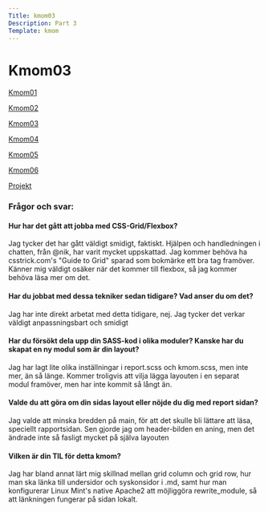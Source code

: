 ```yaml
---
Title: kmom03
Description: Part 3
Template: kmom
---
```


Kmom03
==================
<div class="kmom-sidenav">
    <p><a href="kmom01"><i class="fas fa-dice-one"></i> Kmom01</a></p>
    <p><a href="kmom02"><i class="fas fa-dice-two"></i> Kmom02</a></p>
    <p><a href="kmom03"><i class="fas fa-dice-three"></i> Kmom03</a></p>
    <p><a href="kmom04"><i class="fas fa-dice-four"></i> Kmom04</a></p>
    <p><a href="kmom05"><i class="fas fa-dice-five"></i> Kmom05</a></p>
    <p><a href="kmom06"><i class="fas fa-dice-six"></i> Kmom06</a></p>
    <p><a href="kmom10"><i class="fas fa-tasks"></i> Projekt</a></p>
</div>
<div class="kmom-text">
    <h3>Frågor och svar:</h3>
    <h4>Hur har det gått att jobba med CSS-Grid/Flexbox?</h4>
    <p>Jag tycker det har gått väldigt smidigt, faktiskt. Hjälpen och handledningen i chatten, från @nik, har varit mycket uppskattad. Jag kommer behöva ha csstrick.com's "Guide to Grid" sparad som bokmärke ett bra tag framöver. Känner mig väldigt osäker när det kommer till flexbox, så jag kommer behöva läsa mer om det.</p>
    <h4>Har du jobbat med dessa tekniker sedan tidigare? Vad anser du om det?</h4>
    <p>Jag har inte direkt arbetat med detta tidigare, nej. Jag tycker det verkar väldigt anpassningsbart och smidigt </p>
    <h4>Har du försökt dela upp din SASS-kod i olika moduler? Kanske har du skapat en ny modul som är din layout?</h4>
    <p>Jag har lagt lite olika inställningar i report.scss och kmom.scss, men inte mer, än så länge. Kommer troligvis att vilja lägga layouten i en separat modul framöver, men har inte kommit så långt än.</p>
    <h4>Valde du att göra om din sidas layout eller nöjde du dig med report sidan?</h4>
    <p>Jag valde att minska bredden på main, för att det skulle bli lättare att läsa, speciellt rapportsidan. Sen gjorde jag om header-bilden en aning, men det ändrade inte så fasligt mycket på själva layouten</p>
    <h4>Vilken är din TIL för detta kmom?</h4>
    <p>Jag har bland annat lärt mig skillnad mellan grid column och grid row, hur man ska länka till undersidor och syskonsidor i .md, samt hur man konfigurerar Linux Mint's native Apache2 att möjliggöra rewrite_module, så att länkningen fungerar på sidan lokalt.</p>
    <p><a href="kmom02"><i class="far fa-arrow-alt-circle-left"></i></a>  <a href="kmom04"><i class="far fa-arrow-alt-circle-right"></i></a></p>